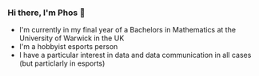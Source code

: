 ### Hi there, I'm Phos 👋

- I'm currently in my final year of a Bachelors in Mathematics at the University of Warwick in the UK
- I'm a hobbyist esports person
- I have a particular interest in data and data communication in all cases (but particlarly in esports)

<!--
**Phosphorescentt/phosphorescentt** is a ✨ _special_ ✨ repository because its `README.md` (this file) appears on your GitHub profile.

Here are some ideas to get you started:

- 🔭 I’m currently working on ...
- 🌱 I’m currently learning ...
- 👯 I’m looking to collaborate on ...
- 🤔 I’m looking for help with ...
- 💬 Ask me about ...
- 📫 How to reach me: ...
- 😄 Pronouns: ...
- ⚡ Fun fact: ...
-->
